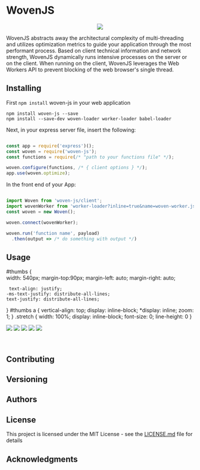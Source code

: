# WovenJS
<p align="center">
  <img src="https://user-images.githubusercontent.com/4038732/35308567-17f72930-005d-11e8-9134-c21c741f0cc7.png">
</p>

WovenJS abstracts away the architectural complexity of multi-threading and utilizes optimization metrics to guide your application through the most performant process. Based on client technical information and network strength, WovenJS dynamically runs intensive processes on the server or on the client. When running on the client, WovenJS leverages the Web Workers API to prevent blocking of the web browser's single thread.


## Installing
First `npm install` woven-js in your web application 

```
npm install woven-js --save
npm install --save-dev woven-loader worker-loader babel-loader
```

Next, in your express server file, insert the following:

```javascript

const app = require('express')();
const woven = require('woven-js');
const functions = require(/* "path to your functions file" */);

woven.configure(functions, /* { client options } */);
app.use(woven.optimize);

```
In the front end of your App:

```javascript

import Woven from 'woven-js/client';
import wovenWorker from 'worker-loader?inline=true&name=woven-worker.js!babel-loader!woven-loader!<path to your functions>';
const woven = new Woven();

woven.connect(wovenWorker);

woven.run('function name', payload)
  .then(output => /* do something with output */)

```
## Usage
#thumbs {   
    width: 540px;
    margin-top:90px;
    margin-left: auto; 
    margin-right: auto;

     text-align: justify;
    -ms-text-justify: distribute-all-lines;
    text-justify: distribute-all-lines;
}
#thumbs a {
    vertical-align: top;
    display: inline-block;
    *display: inline;
    zoom: 1;
}
.stretch {
    width: 100%;
    display: inline-block;
    font-size: 0;
    line-height: 0
}
<p>
  <img src="https://user-images.githubusercontent.com/4038732/35308543-0315f870-005d-11e8-82fa-17aede333138.png">
  <img src="https://user-images.githubusercontent.com/4038732/35308546-05bdf154-005d-11e8-9877-ceabb6a07424.png">
  <img src="https://user-images.githubusercontent.com/4038732/35308554-09e7228c-005d-11e8-9329-f49ab7580292.png">
  <img src="https://user-images.githubusercontent.com/4038732/35308551-07f95ea4-005d-11e8-8d81-4b8ade2db02f.png">
  <img src="https://user-images.githubusercontent.com/4038732/35312963-d4709d20-0072-11e8-80f2-57423e8ac1d1.png">
</p>
<div id="thumbs">
    <a id="single_image1" href="#"><img src="https://user-images.githubusercontent.com/4038732/35308543-0315f870-005d-11e8-82fa-17aede333138.png" alt=""/></a>
    <a id="single_image2" href="#"><img src="https://user-images.githubusercontent.com/4038732/35308546-05bdf154-005d-11e8-9877-ceabb6a07424.png" alt=""/></a>
    <a id="single_image3" href="#"><img src="https://user-images.githubusercontent.com/4038732/35308554-09e7228c-005d-11e8-9329-f49ab7580292.png" alt=""/></a>
    <a id="single_image3" href="#"><img src="https://user-images.githubusercontent.com/4038732/35308551-07f95ea4-005d-11e8-8d81-4b8ade2db02f.png" alt=""/></a>
    <a id="single_image3" href="#"><img src="https://user-images.githubusercontent.com/4038732/35312963-d4709d20-0072-11e8-80f2-57423e8ac1d1.png" alt=""/></a>
    <span class="stretch"></span>
</div>


## Contributing



## Versioning

 

## Authors



## License

This project is licensed under the MIT License - see the [LICENSE.md](LICENSE.md) file for details

## Acknowledgments

